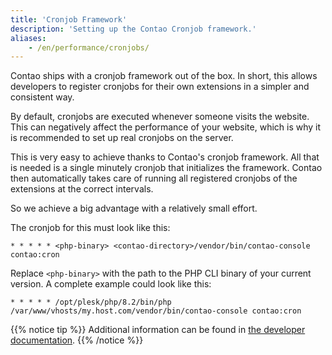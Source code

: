 ```yaml
---
title: 'Cronjob Framework'
description: 'Setting up the Contao Cronjob framework.'
aliases:
    - /en/performance/cronjobs/
---
```


Contao ships with a cronjob framework out of the box. In short, this allows developers to register cronjobs 
for their own extensions in a simpler and consistent way.

By default, cronjobs are executed whenever someone visits the website. This can negatively affect the 
performance of your website, which is why it is recommended to set up real cronjobs on the server.

This is very easy to achieve thanks to Contao's cronjob framework. All that is needed is a single minutely
cronjob that initializes the framework. Contao then automatically takes care of running all registered cronjobs 
of the extensions at the correct intervals.

So we achieve a big advantage with a relatively small effort.

The cronjob for this must look like this:

```
* * * * * <php-binary> <contao-directory>/vendor/bin/contao-console contao:cron
```

Replace `<php-binary>` with the path to the PHP CLI binary of your current version. A complete
example could look like this:

```
* * * * * /opt/plesk/php/8.2/bin/php /var/www/vhosts/my.host.com/vendor/bin/contao-console contao:cron
```

{{% notice tip %}}
Additional information can be found in [the developer documentation](https://docs.contao.org/dev/framework/cron/).
{{% /notice %}}
